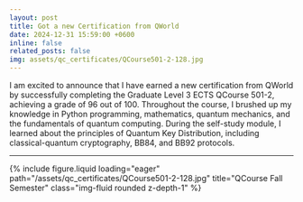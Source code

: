 ```yaml
---
layout: post
title: Got a new Certification from QWorld
date: 2024-12-31 15:59:00 +0600
inline: false
related_posts: false
img: assets/qc_certificates/QCourse501-2-128.jpg
---
```


I am excited to announce that I have earned a new certification from QWorld by successfully completing the Graduate Level 3 ECTS QCourse 501-2, achieving a grade of 96 out of 100. Throughout the course, I brushed up my knowledge in Python programming, mathematics, quantum mechanics, and the fundamentals of quantum computing. During the self-study module, I learned about the principles of Quantum Key Distribution, including classical-quantum cryptography, BB84, and BB92 protocols.

---

{% include figure.liquid loading="eager" path="/assets/qc_certificates/QCourse501-2-128.jpg" title="QCourse Fall Semester" class="img-fluid rounded z-depth-1" %}
